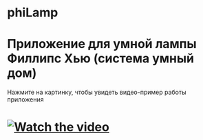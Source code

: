 # phiLamp
# Приложение для умной лампы Филлипс Хью (система умный дом)
Нажмите на картинку, чтобы увидеть видео-пример работы приложения
# [![Watch the video](https://i.ytimg.com/vi/GR_yReiEi84/hq720_2.jpg?sqp=-oaymwEdCM0CENAFSFXyq4qpAw8IARUAAIhCcAHAAQbQAQE=&rs=AOn4CLBymLoBqvke_O-YqEXDyZCroQ6_nw)](https://www.youtube.com/shorts/GR_yReiEi84)

